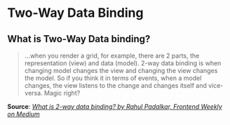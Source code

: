 # Two-Way Data Binding

## What is Two-Way Data binding?

> ...when you render a grid, for example, there are 2 parts, the representation (view) and data (model). 2-way data binding is when changing model changes the view and changing the view changes the model. So if you think it in terms of events, when a model changes, the view listens to the change and changes itself and vice-versa. Magic right?

**Source**: *[What is 2-way data binding? by Rahul Padalkar, Frontend Weekly on Medium](https://medium.com/front-end-weekly/what-is-2-way-data-binding-44dd8082e48e)*